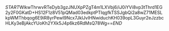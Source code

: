 $START$WlkwThrwvRTeDyb3gzJNUXpPZgT4m1LXVbj6/iJ0iYVi8vp3tThrd1EG2y2F0GKatD+HS12F1z8V51pQMad03edkptPTIqgfkTSSJgbQi2a8wZ71MESLkpWMThbqog6E9iR8yrPewI9Ncx7JklJvIHNwiduchKH039opL3Guyr2eJzzbcHLKy3eBjAkcYUoKh2YXk5J4p6kz6RdMsQ78Wg==$END$